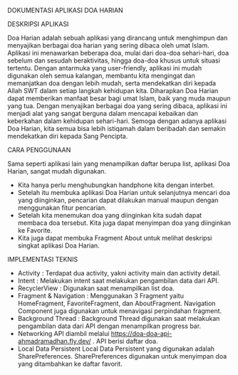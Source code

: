 DOKUMENTASI APLIKASI DOA HARIAN



DESKRIPSI APLIKASI 

Doa Harian adalah sebuah aplikasi yang dirancang untuk menghimpun dan menyajikan berbagai doa harian yang sering dibaca oleh umat Islam. Aplikasi ini menawarkan beberapa doa, mulai dari doa-doa sehari-hari, doa sebelum dan sesudah beraktivitas, hingga doa-doa khusus untuk situasi tertentu. Dengan antarmuka yang user-friendly, aplikasi ini mudah digunakan oleh semua kalangan, membantu kita mengingat dan memanjatkan doa dengan lebih mudah, serta mendekatkan diri kepada Allah SWT dalam setiap langkah kehidupan kita.
Diharapkan Doa Harian dapat memberikan manfaat besar bagi umat Islam, baik yang muda maupun yang tua. Dengan menyajikan berbagai doa yang sering dibaca, aplikasi ini menjadi alat yang sangat berguna dalam mencapai kebaikan dan keberkahan dalam kehidupan sehari-hari. Semoga dengan adanya aplikasi Doa Harian, kita semua bisa lebih istiqamah dalam beribadah dan semakin mendekatkan diri kepada Sang Pencipta.


CARA PENGGUNAAN 

Sama seperti aplikasi lain yang menampilkan daftar berupa list, aplikasi Doa Harian, sangat mudah digunakan. 
- Kita hanya perlu menghubungkan handphone kita dengan interbet.
- Setelah itu membuka aplikasi Doa Harian untuk selanjutnya mencari doa yang diinginkan, pencarian dapat dilakukan manual maupun dengan menggunakan fitur pencarian.
- Setelah kita menemukan doa yang diinginkan kita sudah dapat membaca doa tersebut. Kita juga dapat menyimpan doa yang diinginkan ke Favorite.
- Kita juga dapat membuka Fragment About untuk melihat deskripsi singkat aplikasi Doa Harian.


IMPLEMENTASI TEKNIS

- Activity :
  Terdapat dua activity, yakni activity main dan activity detail.
- Intent :
  Melakukan intent saat melakukan pengambilan data dari API.
- RecyclerView :
  Digunakan saat menampilkan list doa.
- Fragment & Navigation :
  Menggunakan 3 Fragment yaitu HomeFragment, FavoriteFragment, dan AboutFragment. Navigation Component juga digunakan untuk menavigasi perpindahan fragment.
- Background Thread :
  Background Thread digunakan saat melakukan pengambilan data dari API dengan menampilkan progress bar.
- Networking
  API diambil melalui https://doa-doa-api-ahmadramadhan.fly.dev/ . API berisi daftar doa.
- Local Data Persistent
  Local Data Persistent yang digunakan adalah SharePreferences. SharePreferences digunakan untuk menyimpan doa yang ditambahkan ke daftar favorit.